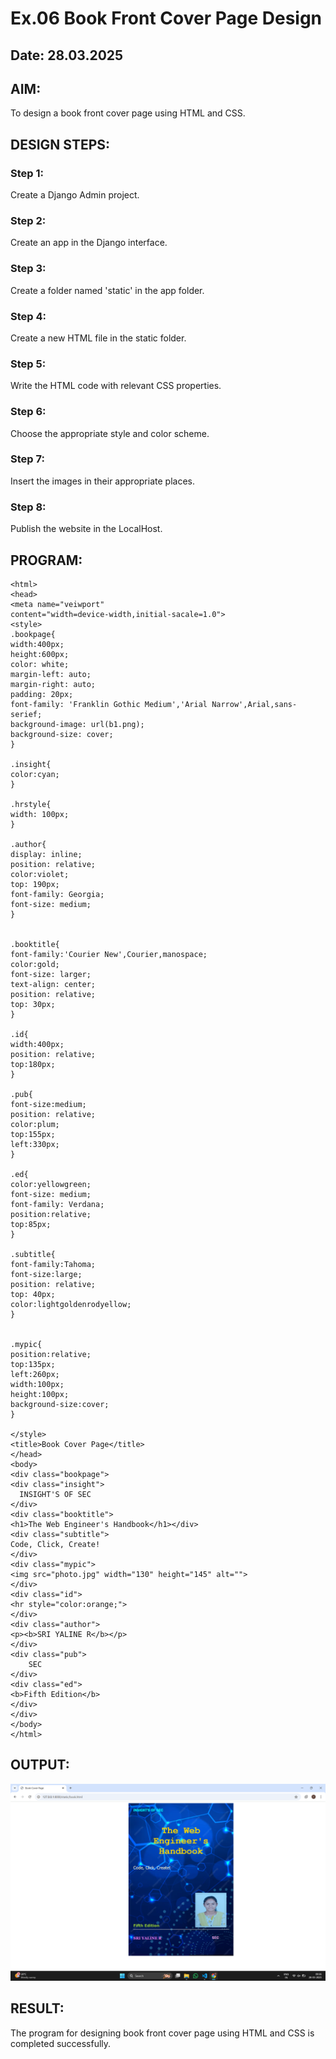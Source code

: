 # Ex.06 Book Front Cover Page Design
## Date: 28.03.2025

## AIM:
To design a book front cover page using HTML and CSS.

## DESIGN STEPS:

### Step 1:
Create a Django Admin project.

### Step 2:
Create an app in the Django interface.

### Step 3:
Create a folder named 'static' in the app folder.

### Step 4:
Create a new HTML file in the static folder.

### Step 5:
Write the HTML code with relevant CSS properties.

### Step 6:
Choose the appropriate style and color scheme.

### Step 7:
Insert the images in their appropriate places.

### Step 8:
Publish the website in the LocalHost.

## PROGRAM:
```
<html>
<head>
<meta name="veiwport"
content="width=device-width,initial-sacale=1.0">
<style>
.bookpage{
width:400px;
height:600px;
color: white;
margin-left: auto;
margin-right: auto;
padding: 20px;
font-family: 'Franklin Gothic Medium','Arial Narrow',Arial,sans-serief;
background-image: url(b1.png);
background-size: cover;
}

.insight{
color:cyan;
}

.hrstyle{
width: 100px;
}

.author{
display: inline;
position: relative;
color:violet;
top: 190px;
font-family: Georgia;
font-size: medium;
}


.booktitle{
font-family:'Courier New',Courier,manospace;
color:gold;
font-size: larger;
text-align: center;
position: relative;
top: 30px;
}

.id{
width:400px;
position: relative;
top:180px;
}

.pub{
font-size:medium;
position: relative;
color:plum;
top:155px;
left:330px;
}

.ed{
color:yellowgreen;
font-size: medium;
font-family: Verdana;
position:relative;
top:85px;
}

.subtitle{
font-family:Tahoma;
font-size:large;
position: relative;
top: 40px;
color:lightgoldenrodyellow;
}


.mypic{
position:relative;
top:135px;
left:260px;
width:100px;
height:100px;
background-size:cover;
}

</style>
<title>Book Cover Page</title>
</head>
<body>
<div class="bookpage">
<div class="insight">
  INSIGHT'S OF SEC
</div>
<div class="booktitle">
<h1>The Web Engineer's Handbook</h1></div>
<div class="subtitle">
Code, Click, Create!
</div>
<div class="mypic">
<img src="photo.jpg" width="130" height="145" alt="">
</div>
<div class="id">
<hr style="color:orange;">
</div>
<div class="author">
<p><b>SRI YALINE R</b></p>
</div>
<div class="pub">
    SEC
</div>
<div class="ed">
<b>Fifth Edition</b>
</div>
</div>
</body>
</html>
```

## OUTPUT:
![alt text](<Screenshot (9).png>)

## RESULT:
The program for designing book front cover page using HTML and CSS is completed successfully.
